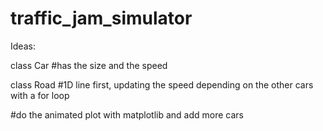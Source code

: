 # traffic_jam_simulator

Ideas: 

class Car #has the size and the speed

class Road #1D line first, updating the speed depending on the other cars with a for loop

#do the animated plot with matplotlib and add more cars